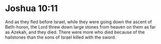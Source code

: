 # Joshua 10:11

And as they fled before Israel, while they were going down the ascent of Beth-horon, the Lord threw down large stones from heaven on them as far as Azekah, and they died. There were more who died because of the hailstones than the sons of Israel killed with the sword.
